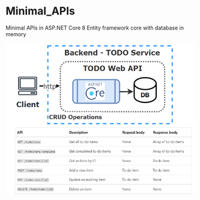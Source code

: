 # Minimal_APIs
Minimal APIs in ASP.NET Core 8
Entity framework core with database in memory

![alt text](image.png)
